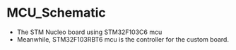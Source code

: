 # MCU_Schematic
- The STM Nucleo board using STM32F103C6 mcu 
- Meanwhile, STM32F103RBT6 mcu is the controller for the custom board. 
